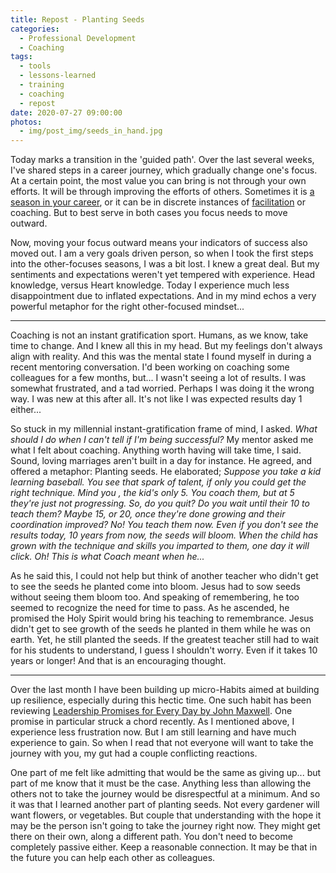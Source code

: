 ```yaml
---
title: Repost - Planting Seeds
categories:
  - Professional Development
  - Coaching
tags:
  - tools
  - lessons-learned
  - training
  - coaching
  - repost
date: 2020-07-27 09:00:00
photos:
  - img/post_img/seeds_in_hand.jpg
---
```


Today marks a transition in the 'guided path'. Over the last several weeks, I've shared steps in a career journey, which gradually change one's focus. At a certain point, the most value you can bring is not through your own efforts. It will be through improving the efforts of others. Sometimes it is [a season in your career](/blog/repost-career-know-stage/), or it can be in discrete instances of [facilitation](/tags/facilitation/) or coaching. But to best serve in both cases you focus needs to move outward.

Now, moving your focus outward means your indicators of success also moved out. I am a very goals driven person, so when I took the first steps into the other-focuses seasons, I was a bit lost. I knew a great deal. But my sentiments and expectations weren't yet tempered with experience. Head knowledge, versus Heart knowledge. Today I experience much less disappointment due to inflated expectations. And in my mind echos a very powerful metaphor for the right other-focused mindset...

---

Coaching is not an instant gratification sport. Humans, as we know, take time to change. And I knew all this in my head. But my feelings don't always align with reality. And this was the mental state I found myself in during a recent mentoring conversation. I'd been working on coaching some colleagues for a few months, but... I wasn't seeing a lot of results. I was somewhat frustrated, and a tad worried. Perhaps I was doing it the wrong way. I was new at this after all. It's not like I was expected results day 1 either...

So stuck in my millennial instant-gratification frame of mind, I asked. _What should I do when I can't tell if I'm being successful?_ My mentor asked me what I felt about coaching. Anything worth having will take time, I said. Sound, loving marriages aren't built in a day for instance. He agreed, and offered a metaphor: Planting seeds. He elaborated; _Suppose you take a kid learning baseball. You see that spark of talent, if only you could get the right technique. Mind you , the kid's only 5. You coach them, but at 5 they're just not progressing. So, do you quit? Do you wait until their 10 to teach them? Maybe 15, or 20, once they're done growing and their coordination improved? No! You teach them now. Even if you don't see the results today, 10 years from now, the seeds will bloom. When the child has grown with the technique and skills you imparted to them, one day it will click. Oh! This is what Coach meant when he..._

As he said this, I could not help but think of another teacher who didn't get to see the seeds he planted come into bloom. Jesus had to sow seeds without seeing them bloom too. And speaking of remembering, he too seemed to recognize the need for time to pass. As he ascended, he promised the Holy Spirit would bring his teaching to remembrance. Jesus didn't get to see growth of the seeds he planted in them while he was on earth. Yet, he still planted the seeds. If the greatest teacher still had to wait for his students to understand, I guess I shouldn't worry. Even if it takes 10 years or longer! And that is an encouraging thought.

---

Over the last month I have been building up micro-Habits aimed at building up resilience, especially during this hectic time. One such habit has been reviewing [Leadership Promises for Every Day by John Maxwell](https://www.amazon.com/Leadership-Promises-Every-Day-Devotional/dp/071808974X/ref=sr_1_1?crid=2JFOPKYWP6JJV&dchild=1&keywords=leadership+promises+for+everyday+john+maxwell&qid=1595089321&sprefix=leadership+pr%2Caps%2C197&sr=8-1). One promise in particular struck a chord recently. As I mentioned above, I experience less frustration now. But I am still learning and have much experience to gain. So when I read that not everyone will want to take the journey with you, my gut had a couple conflicting reactions.

One part of me felt like admitting that would be the same as giving up... but part of me know that it must be the case. Anything less than allowing the others not to take the journey would be disrespectful at a minimum. And so it was that I learned another part of planting seeds. Not every gardener will want flowers, or vegetables. But couple that understanding with the hope it may be the person isn't going to take the journey right now. They might get there on their own, along a different path. You don't need to become completely passive either. Keep a reasonable connection. It may be that in the future you can help each other as colleagues.
